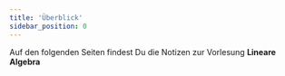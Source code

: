 ```yaml
---
title: 'Überblick'
sidebar_position: 0
---
```


Auf den folgenden Seiten findest Du die Notizen zur Vorlesung **Lineare Algebra**